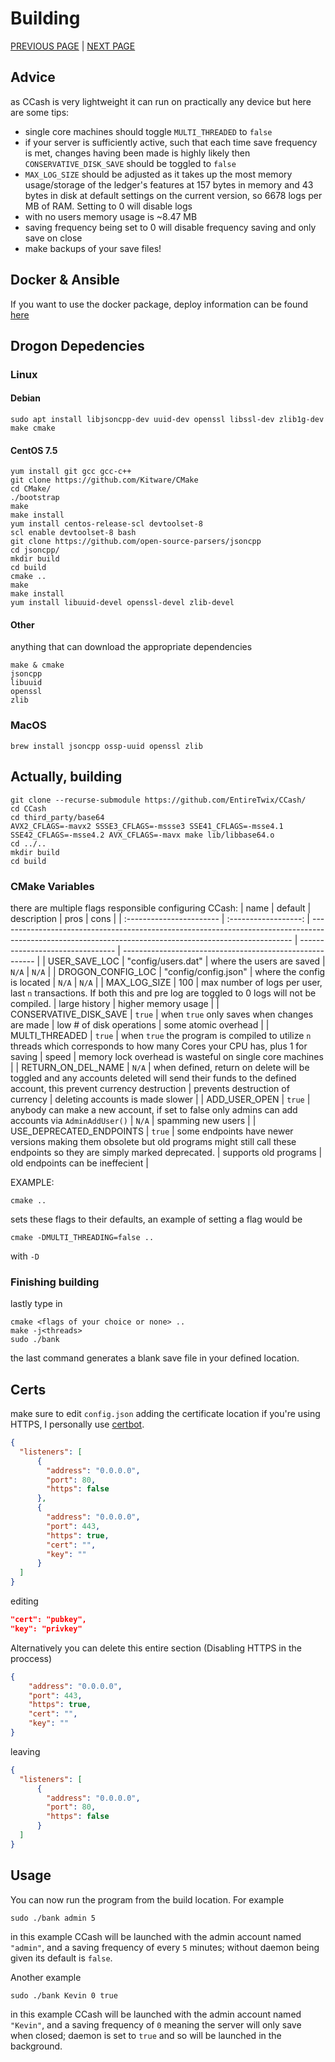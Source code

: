 # Building
[PREVIOUS PAGE](features/implementation.md) | [NEXT PAGE](FAQ.md)

## Advice
as CCash is very lightweight it can run on practically any device but here are some tips:
* single core machines should toggle `MULTI_THREADED` to `false`
* if your server is sufficiently active, such that each time save frequency is met, changes having been made is highly likely then `CONSERVATIVE_DISK_SAVE` should be toggled to `false`
* `MAX_LOG_SIZE` should be adjusted as it takes up the most memory usage/storage of the ledger's features at 157 bytes in memory and 43 bytes in disk at default settings on the current version, so 6678 logs per MB of RAM. Setting to 0 will disable logs
* with no users memory usage is ~8.47 MB
* saving frequency being set to 0 will disable frequency saving and only save on close
* make backups of your save files!

## Docker & Ansible
If you want to use the docker package, deploy information can be found [here](deploy.md)

## Drogon Depedencies 

### Linux
#### Debian
```
sudo apt install libjsoncpp-dev uuid-dev openssl libssl-dev zlib1g-dev make cmake
```
#### CentOS 7.5
```
yum install git gcc gcc-c++ 
git clone https://github.com/Kitware/CMake
cd CMake/
./bootstrap
make
make install
yum install centos-release-scl devtoolset-8
scl enable devtoolset-8 bash
git clone https://github.com/open-source-parsers/jsoncpp
cd jsoncpp/
mkdir build
cd build
cmake ..
make
make install
yum install libuuid-devel openssl-devel zlib-devel
```
#### Other
anything that can download the appropriate dependencies
```
make & cmake
jsoncpp
libuuid
openssl
zlib
```
### MacOS
```
brew install jsoncpp ossp-uuid openssl zlib 
```

## Actually, building
```
git clone --recurse-submodule https://github.com/EntireTwix/CCash/
cd CCash
cd third_party/base64
AVX2_CFLAGS=-mavx2 SSSE3_CFLAGS=-mssse3 SSE41_CFLAGS=-msse4.1 SSE42_CFLAGS=-msse4.2 AVX_CFLAGS=-mavx make lib/libbase64.o
cd ../..
mkdir build
cd build
```

### CMake Variables
there are multiple flags responsible configuring CCash:
| name                     |       default        | description                                                                                                                                             | pros                             | cons                                                     |
| :----------------------- | :------------------: | ------------------------------------------------------------------------------------------------------------------------------------------------------- | -------------------------------- | -------------------------------------------------------- |
| USER_SAVE_LOC            |  "config/users.dat"  | where the users are saved                                                                                                                               | `N/A`                            | `N/A`                                                    |
| DROGON_CONFIG_LOC        | "config/config.json" | where the config is located                                                                                                                             | `N/A`                            | `N/A`                                                    |
| MAX_LOG_SIZE             |         100          | max number of logs per user, last `n` transactions. If both this and pre log are toggled to 0 logs will not be compiled.                                | large history                    | higher memory usage                                      |
| CONSERVATIVE_DISK_SAVE   |        `true`        | when `true` only saves when changes are made                                                                                                            | low # of disk operations         | some atomic overhead                                     |
| MULTI_THREADED           |        `true`        | when `true` the program is compiled to utilize `n` threads which corresponds to how many Cores your CPU has, plus 1 for saving                          | speed                            | memory lock overhead is wasteful on single core machines |
| RETURN_ON_DEL_NAME       |        `N/A`         | when defined, return on delete will be toggled and any accounts deleted will send their funds to the defined account, this prevent currency destruction | prevents destruction of currency | deleting accounts is made slower                         |
| ADD_USER_OPEN            |        `true`        | anybody can make a new account, if set to false only admins can add accounts via `AdminAddUser()`                                                       | `N/A`                            | spamming new users                                       |
| USE_DEPRECATED_ENDPOINTS |        `true`        | some endpoints have newer versions making them obsolete but old programs might still call these endpoints so they are simply marked deprecated.         | supports old programs            | old endpoints can be ineffecient                         |

EXAMPLE:
```
cmake ..
```
sets these flags to their defaults, an example of setting a flag would be 
```
cmake -DMULTI_THREADING=false ..
```
with `-D`

### Finishing building
lastly type in
```
cmake <flags of your choice or none> ..
make -j<threads>
sudo ./bank
```
the last command generates a blank save file in your defined location.

## Certs
make sure to edit `config.json` adding the certificate location if you're using HTTPS, I personally use [certbot](https://certbot.eff.org/). 
```json
{
  "listeners": [
      {
        "address": "0.0.0.0",
        "port": 80,
        "https": false
      },
      {
        "address": "0.0.0.0",
        "port": 443,
        "https": true,
        "cert": "",
        "key": ""
      }
  ]
}
```
editing
```json
"cert": "pubkey",
"key": "privkey"
```

Alternatively you can delete this entire section (Disabling HTTPS in the proccess)
```json
{
    "address": "0.0.0.0",
    "port": 443,
    "https": true,
    "cert": "",
    "key": ""
}
```
leaving
```json
{
  "listeners": [
      {
        "address": "0.0.0.0",
        "port": 80,
        "https": false
      }
  ]
}
```

## Usage
You can now run the program from the build location. For example
```
sudo ./bank admin 5
```
in this example CCash will be launched with the admin account named `"admin"`, and a saving frequency of every `5` minutes; without daemon being given its default is `false`.

Another example
```
sudo ./bank Kevin 0 true
```
in this example CCash will be launched with the admin account named `"Kevin"`, and a saving frequency of `0` meaning the server will only save when closed; daemon is set to `true` and so will be launched in the background.
